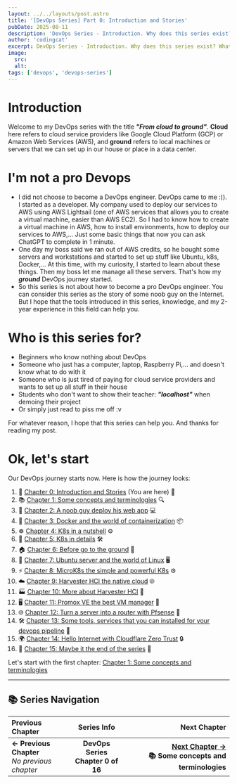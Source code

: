 ```yaml
---
layout: ../../layouts/post.astro
title: '[DevOps Series] Part 0: Introduction and Stories'
pubDate: 2025-08-11
description: 'DevOps Series - Introduction. Why does this series exist? What I will share with you.'
author: 'codingcat'
excerpt: DevOps Series - Introduction. Why does this series exist? What I will share with you.
image:
  src:
  alt:
tags: ['devops', 'devops-series']
---
```


# Introduction

Welcome to my DevOps series with the title **_"From cloud to ground"_**. **Cloud** here refers to cloud service providers like Google Cloud Platform (GCP) or Amazon Web Services (AWS), and **ground** refers to local machines or servers that we can set up in our house or place in a data center.

# I'm not a pro Devops

- I did not choose to become a DevOps engineer. DevOps came to me :)). I started as a developer. My company used to deploy our services to AWS using AWS Lightsail (one of AWS services that allows you to create a virtual machine, easier than AWS EC2). So I had to know how to create a virtual machine in AWS, how to install environments, how to deploy our services to AWS,... Just some basic things that now you can ask ChatGPT to complete in 1 minute.
- One day my boss said we ran out of AWS credits, so he bought some servers and workstations and started to set up stuff like Ubuntu, k8s, Docker,... At this time, with my curiosity, I started to learn about these things. Then my boss let me manage all these servers. That's how my **_ground_** DevOps journey started.
- So this series is not about how to become a pro DevOps engineer. You can consider this series as the story of some noob guy on the Internet. But I hope that the tools introduced in this series, knowledge, and my 2-year experience in this field can help you.

# Who is this series for?

- Beginners who know nothing about DevOps
- Someone who just has a computer, laptop, Raspberry Pi,... and doesn't know what to do with it
- Someone who is just tired of paying for cloud service providers and wants to set up all stuff in their house
- Students who don't want to show their teacher: **_"localhost"_** when demoing their project
- Or simply just read to piss me off :v

For whatever reason, I hope that this series can help you. And thanks for reading my post.

# Ok, let's start

Our DevOps journey starts now. Here is how the journey looks:

1.  📖 [Chapter 0: Introduction and Stories](./devops-part0) (You are here) 🎯
2.  📚 [Chapter 1: Some concepts and terminologies](./devops-part1) 🔍
3.  🚀 [Chapter 2: A noob guy deploy his web app](./devops-part2) 💻
4.  🐳 [Chapter 3: Docker and the world of containerization](./devops-part3) 📦
5.  ☸️ [Chapter 4: K8s in a nutshell](./devops-part4) ⚙️
6.  🔧 [Chapter 5: K8s in details](./devops-part5) 🛠️
7.  🏠 [Chapter 6: Before go to the ground](./devops-part6) 🏡
8.  🐧 [Chapter 7: Ubuntu server and the world of Linux](./devops-part7) 🖥️
9.  ⚡ [Chapter 8: MicroK8s the simple and powerful K8s](./devops-part8) ⚙️
10. ☁️ [Chapter 9: Harvester HCI the native cloud](./devops-part9) 🌐
11. 🏭 [Chapter 10: More about Harvester HCI](./devops-part10) 🏢
12. 🖥️ [Chapter 11: Promox VE the best VM manager](./devops-part11) 💾
13. 🌐 [Chapter 12: Turn a server into a router with Pfsense](./devops-part12) 🔌
14. 🛠️ [Chapter 13: Some tools, services that you can installed for your devops pipeline](./devops-part13) 🔧
15. 🌍 [Chapter 14: Hello Internet with Cloudflare Zero Trust](./devops-part14) 🔒
16. 🎉 [Chapter 15: Maybe it the end of the series](./devops-part15) 🏁

Let's start with the first chapter: [Chapter 1: Some concepts and terminologies](./devops-part1)

---

## 📚 Series Navigation

| Previous Chapter                                |               Series Info                |                                                                   Next Chapter |
| :---------------------------------------------- | :--------------------------------------: | -----------------------------------------------------------------------------: |
| **← Previous Chapter**<br>_No previous chapter_ | **DevOps Series**<br>**Chapter 0 of 16** | **[Next Chapter →](./devops-part1)**<br>**📚 Some concepts and terminologies** |
